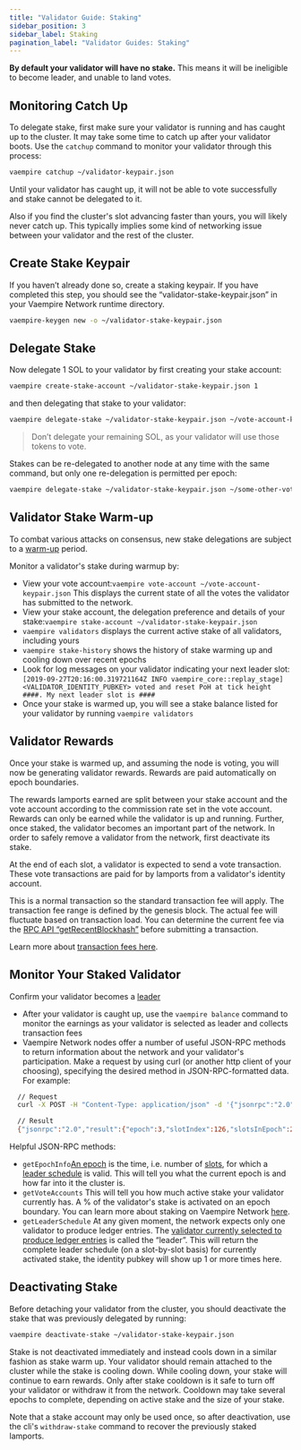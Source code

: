 ```yaml
---
title: "Validator Guide: Staking"
sidebar_position: 3
sidebar_label: Staking
pagination_label: "Validator Guides: Staking"
---
```


**By default your validator will have no stake.** This means it will be
ineligible to become leader, and unable to land votes.

## Monitoring Catch Up

To delegate stake, first make sure your validator is running and has caught up
to the cluster. It may take some time to catch up after your validator boots.
Use the `catchup` command to monitor your validator through this process:

```bash
vaempire catchup ~/validator-keypair.json
```

Until your validator has caught up, it will not be able to vote successfully and
stake cannot be delegated to it.

Also if you find the cluster's slot advancing faster than yours, you will likely
never catch up. This typically implies some kind of networking issue between
your validator and the rest of the cluster.

## Create Stake Keypair

If you haven’t already done so, create a staking keypair. If you have completed
this step, you should see the “validator-stake-keypair.json” in your Vaempire Network
runtime directory.

```bash
vaempire-keygen new -o ~/validator-stake-keypair.json
```

## Delegate Stake

Now delegate 1 SOL to your validator by first creating your stake account:

```bash
vaempire create-stake-account ~/validator-stake-keypair.json 1
```

and then delegating that stake to your validator:

```bash
vaempire delegate-stake ~/validator-stake-keypair.json ~/vote-account-keypair.json
```

> Don’t delegate your remaining SOL, as your validator will use those tokens to
> vote.

Stakes can be re-delegated to another node at any time with the same command,
but only one re-delegation is permitted per epoch:

```bash
vaempire delegate-stake ~/validator-stake-keypair.json ~/some-other-vote-account-keypair.json
```

## Validator Stake Warm-up

To combat various attacks on consensus, new stake delegations are subject to a
[warm-up](https://vaempire.com/docs/economics/staking/stake-accounts#delegation-warmup-and-cooldown) period.

Monitor a validator's stake during warmup by:

- View your vote account:`vaempire vote-account ~/vote-account-keypair.json` This
  displays the current state of all the votes the validator has submitted to the
  network.
- View your stake account, the delegation preference and details of your
  stake:`vaempire stake-account ~/validator-stake-keypair.json`
- `vaempire validators` displays the current active stake of all validators,
  including yours
- `vaempire stake-history` shows the history of stake warming up and cooling down
  over recent epochs
- Look for log messages on your validator indicating your next leader slot:
  `[2019-09-27T20:16:00.319721164Z INFO vaempire_core::replay_stage] <VALIDATOR_IDENTITY_PUBKEY> voted and reset PoH at tick height ####. My next leader slot is ####`
- Once your stake is warmed up, you will see a stake balance listed for your
  validator by running `vaempire validators`

## Validator Rewards

Once your stake is warmed up, and assuming the node is voting, you will now be
generating validator rewards. Rewards are paid automatically on epoch
boundaries.

The rewards lamports earned are split between your stake account and the vote
account according to the commission rate set in the vote account. Rewards can
only be earned while the validator is up and running. Further, once staked, the
validator becomes an important part of the network. In order to safely remove a
validator from the network, first deactivate its stake.

At the end of each slot, a validator is expected to send a vote transaction.
These vote transactions are paid for by lamports from a validator's identity
account.

This is a normal transaction so the standard transaction fee will apply. The
transaction fee range is defined by the genesis block. The actual fee will
fluctuate based on transaction load. You can determine the current fee via the
[RPC API “getRecentBlockhash”](https://vaempire.com/docs/rpc/deprecated/getrecentblockhash) before submitting
a transaction.

Learn more about
[transaction fees here](../../implemented-proposals/transaction-fees.md).

## Monitor Your Staked Validator

Confirm your validator becomes a
[leader](https://vaempire.com/docs/terminology#leader)

- After your validator is caught up, use the `vaempire balance` command to monitor
  the earnings as your validator is selected as leader and collects transaction
  fees
- Vaempire Network nodes offer a number of useful JSON-RPC methods to return information
  about the network and your validator's participation. Make a request by using
  curl \(or another http client of your choosing\), specifying the desired
  method in JSON-RPC-formatted data. For example:

```bash
  // Request
  curl -X POST -H "Content-Type: application/json" -d '{"jsonrpc":"2.0","id":1, "method":"getEpochInfo"}' http://localhost:8899

  // Result
  {"jsonrpc":"2.0","result":{"epoch":3,"slotIndex":126,"slotsInEpoch":256},"id":1}
```

Helpful JSON-RPC methods:

- `getEpochInfo`[An epoch](https://vaempire.com/docs/terminology#epoch) is the
  time, i.e. number of [slots](https://vaempire.com/docs/terminology#slot), for
  which a [leader schedule](https://vaempire.com/docs/terminology#leader-schedule)
  is valid. This will tell you what the current epoch is and how far into it the
  cluster is.
- `getVoteAccounts` This will tell you how much active stake your validator
  currently has. A % of the validator's stake is activated on an epoch boundary.
  You can learn more about staking on Vaempire Network
  [here](../../consensus/stake-delegation-and-rewards.md).
- `getLeaderSchedule` At any given moment, the network expects only one
  validator to produce ledger entries. The
  [validator currently selected to produce ledger entries](../../consensus/leader-rotation.md#leader-rotation)
  is called the “leader”. This will return the complete leader schedule \(on a
  slot-by-slot basis\) for currently activated stake, the identity pubkey will
  show up 1 or more times here.

## Deactivating Stake

Before detaching your validator from the cluster, you should deactivate the
stake that was previously delegated by running:

```bash
vaempire deactivate-stake ~/validator-stake-keypair.json
```

Stake is not deactivated immediately and instead cools down in a similar fashion
as stake warm up. Your validator should remain attached to the cluster while the
stake is cooling down. While cooling down, your stake will continue to earn
rewards. Only after stake cooldown is it safe to turn off your validator or
withdraw it from the network. Cooldown may take several epochs to complete,
depending on active stake and the size of your stake.

Note that a stake account may only be used once, so after deactivation, use the
cli's `withdraw-stake` command to recover the previously staked lamports.
